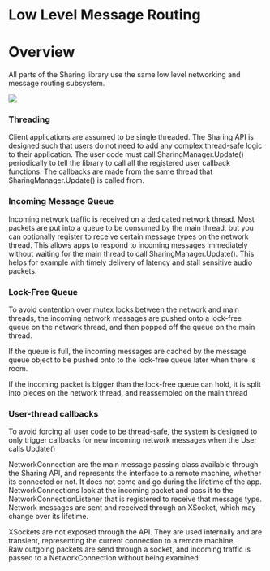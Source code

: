 Low Level Message Routing
============
# Overview

All parts of the Sharing library use the same low level networking and message routing subsystem.   

![](/Images/MessageRouting.png)

### Threading
Client applications are assumed to be single threaded.  The Sharing API is designed such that users do not need to add any 
complex thread-safe logic to their application.  The user code must call SharingManager.Update() periodically to tell the 
library to call all the registered user callback functions.  The callbacks are made from the same thread that SharingManager.Update() 
is called from.  

### Incoming Message Queue
Incoming network traffic is received on a dedicated network thread.  Most packets are put into a queue to be consumed by the main thread, 
but you can optionally register to receive certain message types on the network thread.  This allows apps to respond to incoming messages 
immediately without waiting for the main thread to call SharingManager.Update().  This helps for example with timely delivery of latency 
and stall sensitive audio packets.  

### Lock-Free Queue
To avoid contention over mutex locks between the network and main threads, the incoming network messages are pushed onto a lock-free 
queue on the network thread, and then popped off the queue on the main thread.  

If the queue is full, the incoming messages are cached by the message queue object to be pushed onto to the lock-free queue later when there is room.  

If the incoming packet is bigger than the lock-free queue can hold, it is split into pieces on the network thread, and reassembled on the main thread

### User-thread callbacks
To avoid forcing all user code to be thread-safe, the system is designed to only trigger callbacks for new incoming network messages when the 
User calls Update()

NetworkConnection are the main message passing class available through the Sharing API, and represents the interface to a remote machine, whether 
its connected or not.  It does not come and go during the lifetime of the app.  NetworkConnections look at the incoming packet and pass it to 
the NetworkConnectionListener that is registered to receive that message type.  Network messages are sent and received through an XSocket, which may change over its lifetime.  

XSockets are not exposed through the API.  They are used internally and are transient, representing the current connection to a remote machine.   
Raw outgoing packets are send through a socket, and incoming traffic is passed to a NetworkConnection without being examined.
